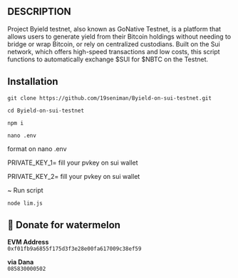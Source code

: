 ## DESCRIPTION

Project Byield testnet, also known as GoNative Testnet, is a platform that allows users to generate yield from their Bitcoin holdings without needing to bridge or wrap Bitcoin, or rely on centralized custodians. Built on the Sui network, which offers high-speed transactions and low costs, this script functions to automatically exchange $SUI for $NBTC on the Testnet.

## Installation

```
git clone https://github.com/19seniman/Byield-on-sui-testnet.git
```
```
cd Byield-on-sui-testnet
```
```
npm i
```
```
nano .env
```
format on nano .env

PRIVATE_KEY_1= fill your pvkey on sui wallet

PRIVATE_KEY_2= fill your pvkey on sui wallet

~ Run script
```
node lim.js
```
##  🍉 Donate for  watermelon

**EVM Address**  
`0xf01fb9a6855f175d3f3e28e00fa617009c38ef59`

**via Dana**  
`085830000502`
